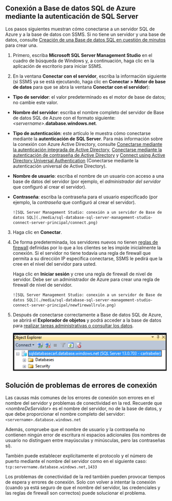 

## Conexión a Base de datos SQL de Azure mediante la autenticación de SQL Server

Los pasos siguientes muestran cómo conectarse a un servidor SQL de Azure y a la base de datos con SSMS. Si no tiene un servidor y una base de datos, consulte [Creación de una Base de datos SQL en cuestión de minutos](../articles/sql-database/sql-database-get-started.md) para crear una.


1. Primero, escriba **Microsoft SQL Server Management Studio** en el cuadro de búsqueda de Windows y, a continuación, haga clic en la aplicación de escritorio para iniciar SSMS.

2. En la ventana **Conectar con el servidor**, escriba la información siguiente (si SSMS ya se está ejecutando, haga clic en **Conectar > Motor de base de datos** para que se abra la ventana **Conectar con el servidor**):

 - **Tipo de servidor**: el valor predeterminado es el motor de base de datos; no cambie este valor.
 - **Nombre del servidor**: escriba el nombre completo del servidor de Base de datos SQL de Azure con el formato siguiente: *&lt;servername>*.**database.windows.net**.
 - **Tipo de autenticación**: este artículo le muestra cómo conectarse mediante la **autenticación de SQL Server**. Para más información sobre la conexión con Azure Active Directory, consulte [Conectarse mediante la autenticación integrada de Active Directory](../articles/sql-database/sql-database-aad-authentication.md#connect-using-active-directory-integrated-authentication), [Conectarse mediante la autenticación de contraseña de Active Directory](../articles/sql-database/sql-database-aad-authentication.md#connect-using-active-directory-password-authentication) y [Connect using Active Directory Universal Authentication](../articles/sql-database/sql-database-ssms-mfa-authentication.md) (Conectarse mediante la autenticación universal de Active Directory).
 - **Nombre de usuario**: escriba el nombre de un usuario con acceso a una base de datos del servidor (por ejemplo, el *administrador del servidor* que configuró al crear el servidor).
 - **Contraseña**: escriba la contraseña para el usuario especificado (por ejemplo, la *contraseña* que configuró al crear el servidor).
   
       ![SQL Server Management Studio: conexión a un servidor de Base de datos SQL](./media/sql-database-sql-server-management-studio-connect-server-principal/connect.png)

3. Haga clic en **Conectar**.
 
4. De forma predeterminada, los servidores nuevos no tienen [reglas de firewall](../articles/sql-database/sql-database-firewall-configure.md) definidas por lo que a los clientes se les impide inicialmente la conexión. Si el servidor no tiene todavía una regla de firewall que permita a su dirección IP específica conectarse, SSMS le pedirá que la cree en el nivel del servidor para usted.

    Haga clic en **Iniciar sesión** y cree una regla de firewall de nivel de servidor. Debe ser un administrador de Azure para crear una regla de firewall de nivel de servidor.
 
       ![SQL Server Management Studio: conexión a un servidor de Base de datos SQL](./media/sql-database-sql-server-management-studio-connect-server-principal/newfirewallrule.png)
 

5. Después de conectarse correctamente a Base de datos SQL de Azure, se abrirá el **Explorador de objetos** y podrá acceder a la base de datos para [realizar tareas administrativas o consultar los datos](../articles/sql-database/sql-database-manage-azure-ssms.md).
 
     ![nuevo firewall de nivel de servidor](./media/sql-database-sql-server-management-studio-connect-server-principal/connect-server-principal-5.png)
 
     
## Solución de problemas de errores de conexión

Las causas más comunes de los errores de conexión son errores en el nombre del servidor y problemas de conectividad en la red. Recuerde que <*nombreDeServidor*> es el nombre del servidor, no de la base de datos, y que debe proporcionar el nombre completo del servidor: `<servername>.database.windows.net`

Además, compruebe que el nombre de usuario y la contraseña no contienen ningún error de escritura ni espacios adicionales (los nombres de usuario no distinguen entre mayúsculas y minúsculas, pero las contraseñas sí).

También puede establecer explícitamente el protocolo y el número de puerto mediante el nombre del servidor como en el siguiente caso: `tcp:servername.database.windows.net,1433`

Los problemas de conectividad de la red también pueden provocar tiempos de espera y errores de conexión. Solo con volver a intentar la conexión (cuando ya está seguro de que el nombre del servidor, las credenciales y las reglas de firewall son correctos) puede solucionar el problema.

<!---HONumber=AcomDC_0824_2016-->